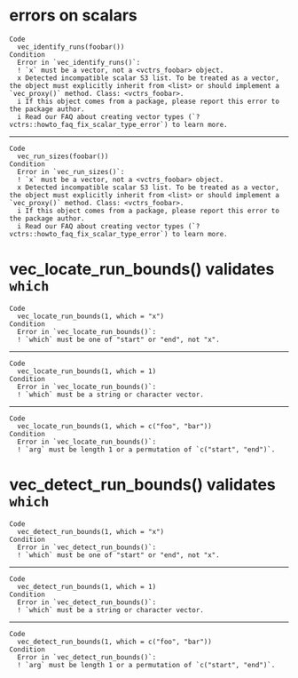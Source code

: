 # errors on scalars

    Code
      vec_identify_runs(foobar())
    Condition
      Error in `vec_identify_runs()`:
      ! `x` must be a vector, not a <vctrs_foobar> object.
      x Detected incompatible scalar S3 list. To be treated as a vector, the object must explicitly inherit from <list> or should implement a `vec_proxy()` method. Class: <vctrs_foobar>.
      i If this object comes from a package, please report this error to the package author.
      i Read our FAQ about creating vector types (`?vctrs::howto_faq_fix_scalar_type_error`) to learn more.

---

    Code
      vec_run_sizes(foobar())
    Condition
      Error in `vec_run_sizes()`:
      ! `x` must be a vector, not a <vctrs_foobar> object.
      x Detected incompatible scalar S3 list. To be treated as a vector, the object must explicitly inherit from <list> or should implement a `vec_proxy()` method. Class: <vctrs_foobar>.
      i If this object comes from a package, please report this error to the package author.
      i Read our FAQ about creating vector types (`?vctrs::howto_faq_fix_scalar_type_error`) to learn more.

# vec_locate_run_bounds() validates `which`

    Code
      vec_locate_run_bounds(1, which = "x")
    Condition
      Error in `vec_locate_run_bounds()`:
      ! `which` must be one of "start" or "end", not "x".

---

    Code
      vec_locate_run_bounds(1, which = 1)
    Condition
      Error in `vec_locate_run_bounds()`:
      ! `which` must be a string or character vector.

---

    Code
      vec_locate_run_bounds(1, which = c("foo", "bar"))
    Condition
      Error in `vec_locate_run_bounds()`:
      ! `arg` must be length 1 or a permutation of `c("start", "end")`.

# vec_detect_run_bounds() validates `which`

    Code
      vec_detect_run_bounds(1, which = "x")
    Condition
      Error in `vec_detect_run_bounds()`:
      ! `which` must be one of "start" or "end", not "x".

---

    Code
      vec_detect_run_bounds(1, which = 1)
    Condition
      Error in `vec_detect_run_bounds()`:
      ! `which` must be a string or character vector.

---

    Code
      vec_detect_run_bounds(1, which = c("foo", "bar"))
    Condition
      Error in `vec_detect_run_bounds()`:
      ! `arg` must be length 1 or a permutation of `c("start", "end")`.

